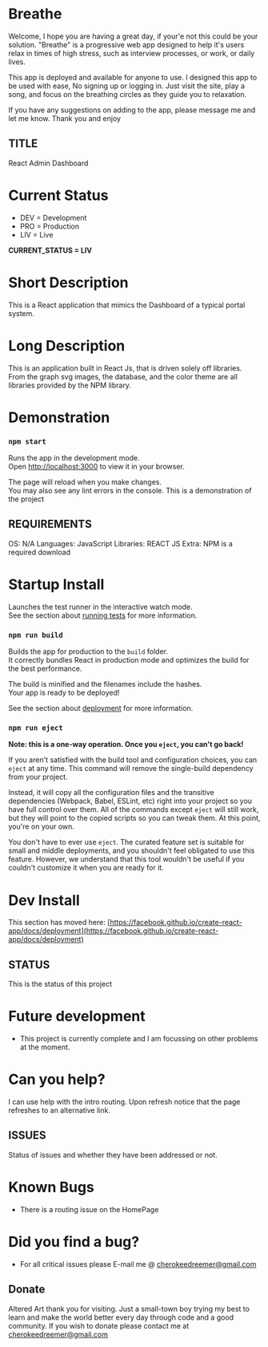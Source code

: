 # Breathe
Welcome, I hope you are having a great day, if your'e not this could be your solution. 
"Breathe" is a progressive web app designed to help it's users relax in times of high stress, such as interview processes, or work, or daily lives. 
  
This app is deployed and available for anyone to use. 
I designed this app to be used with ease, No signing up or logging in. 
Just visit the site, play a song, and focus on the breathing circles as they guide you to relaxation. 

If you have any suggestions on adding to the app, please message me and let me know. Thank you and enjoy

## TITLE
React Admin Dashboard

# Current Status
* DEV = Development
* PRO = Production
* LIV = Live

**CURRENT_STATUS = LIV**

# Short Description
This is a React application that mimics the Dashboard of a typical portal system.

# Long Description
This is an application built in React Js, that is driven solely off libraries.
From the graph svg images, the database, and the color theme are all libraries provided by the NPM library.

# Demonstration
### `npm start`

Runs the app in the development mode.\
Open [http://localhost:3000](http://localhost:3000) to view it in your browser.

The page will reload when you make changes.\
You may also see any lint errors in the console.
This is a demonstration of the project

## REQUIREMENTS
OS: N/A
Languages: JavaScript 
Libraries: REACT JS
Extra: NPM is a required download

# Startup Install
Launches the test runner in the interactive watch mode.\
See the section about [running tests](https://facebook.github.io/create-react-app/docs/running-tests) for more information.

### `npm run build`

Builds the app for production to the `build` folder.\
It correctly bundles React in production mode and optimizes the build for the best performance.

The build is minified and the filenames include the hashes.\
Your app is ready to be deployed!

See the section about [deployment](https://facebook.github.io/create-react-app/docs/deployment) for more information.

### `npm run eject`

**Note: this is a one-way operation. Once you `eject`, you can't go back!**

If you aren't satisfied with the build tool and configuration choices, you can `eject` at any time. This command will remove the single-build dependency from your project.

Instead, it will copy all the configuration files and the transitive dependencies (Webpack, Babel, ESLint, etc) right into your project so you have full control over them. All of the commands except `eject` will still work, but they will point to the copied scripts so you can tweak them. At this point, you're on your own.

You don't have to ever use `eject`. The curated feature set is suitable for small and middle deployments, and you shouldn't feel obligated to use this feature. However, we understand that this tool wouldn't be useful if you couldn't customize it when you are ready for it.

# Dev Install 
This section has moved here: [https://facebook.github.io/create-react-app/docs/deployment](https://facebook.github.io/create-react-app/docs/deployment)

## STATUS
This is the status of this project

# Future development
* This project is currently complete and I am focussing on other problems at the moment.

# Can you help?
I can use help with the intro routing.
Upon refresh notice that the page refreshes to an alternative link.

## ISSUES
Status of issues and whether they have been addressed or not.

# Known Bugs
* There is a routing issue on the HomePage

# Did you find a bug?
* For all critical issues please E-mail me @ cherokeedreemer@gmail.com

## Donate
Altered Art thank you for visiting. 
Just a small-town boy trying my best to learn and make the world better every day through code and a good community.
If you wish to donate please contact me at cherokeedreemer@gmail.com



